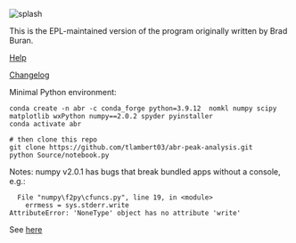 ![splash](Source/splash.png)

This is the EPL-maintained version of the program originally written by Brad Buran.

[Help](https://EPL-Engineering.github.io/abr-peak-analysis/)

[Changelog](CHANGELOG.md)

Minimal Python environment:

```
conda create -n abr -c conda_forge python=3.9.12  nomkl numpy scipy matplotlib wxPython numpy==2.0.2 spyder pyinstaller
conda activate abr

# then clone this repo
git clone https://github.com/tlambert03/abr-peak-analysis.git
python Source/notebook.py
```

Notes: numpy v2.0.1 has bugs that break bundled apps without a console, e.g.:
```
  File "numpy\f2py\cfuncs.py", line 19, in <module>
    errmess = sys.stderr.write
AttributeError: 'NoneType' object has no attribute 'write'
```

See [here](https://github.com/numpy/numpy/issues/26862)

